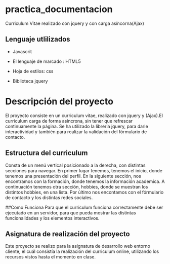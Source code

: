 # practica_documentacion
Curriculum Vitae  realizado con jquery y  con carga asíncorna(Ajax)

## Lenguaje  utlilizados
- Javascrit
- El lenguaje de marcado : HTML5

- Hoja de estilos: css
- Biblioteca jquery
                            
 # Descripción del proyecto
El proyecto consiste en un curriculum vitae, realizado con jquery y (Ajax).El curriculum carga de forma asíncrona, sin tener que refrescar continuamente la página.
Se ha utilizado la libreria jquery, para darle interactividad y también para realizar la validación del fórmulario de contacto.


## Estructura del curriculum
Consta de un menú vertical posicionado a la derecha, con distintas secciones para navegar.
En primer lugar tenemos, tenemos el inicio, donde tenemos una presentación del perfil.
En la siguiente sección,  nos encontramos con la formación, donde tenemos la información academica.
A continuación tenemos otra sección, hobbies, donde se  muestran los distintos hobbies, en una lista.
Por último nos encontamos con el fórmulario de contacto y los distintas redes sociales.

##Como Funciona
Para que el curriculum funciona correctamente debe ser ejecutado en un servidor, para que pueda mostrar las distintas funcionalidades y los elementos interactivos.
 
## Asignatura de realización del proyecto
Este proyecto se realizo para la asignatura de desarrollo web entorno cliente, el cuál consistía la realización del curriculum online, utilizando los recursos vistos hasta el momento en clase.






